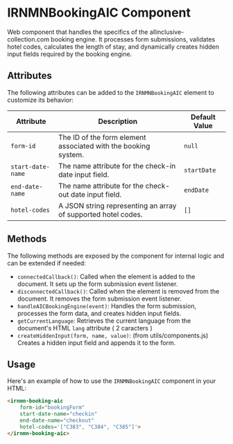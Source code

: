 # IRNMNBookingAIC Component

Web component that handles the specifics of the allinclusive-collection.com booking engine. It processes form submissions, validates hotel codes, calculates the length of stay, and dynamically creates hidden input fields required by the booking engine.

## Attributes
The following attributes can be added to the `IRNMNBookingAIC` element to customize its behavior:

| Attribute          | Description                                                                 | Default Value |
|--------------------|-----------------------------------------------------------------------------|---------------|
| `form-id`          | The ID of the form element associated with the booking system.              | `null`        |
| `start-date-name`  | The name attribute for the check-in date input field.                       | `startDate`   |
| `end-date-name`    | The name attribute for the check-out date input field.                      | `endDate`     |
| `hotel-codes`      | A JSON string representing an array of supported hotel codes.               | `[]`          |

## Methods
The following methods are exposed by the component for internal logic and can be extended if needed:

- `connectedCallback()`: Called when the element is added to the document. It sets up the form submission event listener.
- `disconnectedCallback()`: Called when the element is removed from the document. It removes the form submission event listener.
- `handleAICBookingEngine(event)`: Handles the form submission, processes the form data, and creates hidden input fields.
- `getCurrentLanguage`: Retrieves the current language from the document's HTML `lang` attribute ( 2 caracters )
- `createHiddenInput(form, name, value)`: (from utils/components.js) Creates a hidden input field and appends it to the form.

## Usage

Here's an example of how to use the `IRNMNBookingAIC` component in your HTML:

```html
<irnmn-booking-aic
    form-id="bookingForm"
    start-date-name="checkin"
    end-date-name="checkout"
    hotel-codes='["C383", "C384", "C385"]'>
</irnmn-booking-aic>
